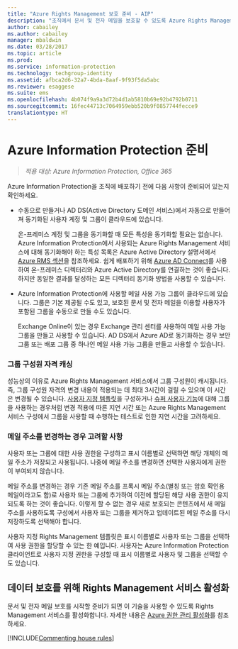 ```yaml
---
title: "Azure Rights Management 보호 준비 - AIP"
description: "조직에서 문서 및 전자 메일을 보호할 수 있도록 Azure Rights Management 서비스를 사용할 준비가 완료되었는지 확인하세요."
author: cabailey
ms.author: cabailey
manager: mbaldwin
ms.date: 03/28/2017
ms.topic: article
ms.prod: 
ms.service: information-protection
ms.technology: techgroup-identity
ms.assetid: afbca2d6-32a7-4bda-8aaf-9f93f5da5abc
ms.reviewer: esaggese
ms.suite: ems
ms.openlocfilehash: 4b074f9a9a3d72b4d1ab5810b69e92b4792b0711
ms.sourcegitcommit: 16fec44713c7064959ebb520b9f0857744fecce9
translationtype: HT
---
```

# <a name="preparing-for-azure-information-protection"></a>Azure Information Protection 준비

>*적용 대상: Azure Information Protection, Office 365*

Azure Information Protection을 조직에 배포하기 전에 다음 사항이 준비되어 있는지 확인하세요.

-   수동으로 만들거나 AD DS(Active Directory 도메인 서비스)에서 자동으로 만들어져 동기화된 사용자 계정 및 그룹이 클라우드에 있습니다.

    온-프레미스 계정 및 그룹을 동기화할 때 모든 특성을 동기화할 필요는 없습니다. Azure Information Protection에서 사용되는 Azure Rights Management 서비스에 대해 동기화해야 하는 특성 목록은 Azure Active Directory 설명서에서 [Azure RMS 섹션](/active-directory/active-directory-aadconnectsync-attributes-synchronized#azure-rms)을 참조하세요. 쉽게 배포하기 위해 [Azure AD Connect](/active-directory/active-directory-aadconnectsync-whatis)를 사용하여 온-프레미스 디렉터리와 Azure Active Directory를 연결하는 것이 좋습니다. 하지만 동일한 결과를 달성하는 모든 디렉터리 동기화 방법을 사용할 수 있습니다.

-   Azure Information Protection에 사용할 메일 사용 가능 그룹이 클라우드에 있습니다. 그룹은 기본 제공될 수도 있고, 보호된 문서 및 전자 메일을 이용할 사용자가 포함된 그룹을 수동으로 만들 수도 있습니다.

    Exchange Online이 있는 경우 Exchange 관리 센터를 사용하여 메일 사용 가능 그룹을 만들고 사용할 수 있습니다. AD DS에서 Azure AD로 동기화하는 경우 보안 그룹 또는 배포 그룹 중 하나인 메일 사용 가능 그룹을 만들고 사용할 수 있습니다.

### <a name="group-membership-caching"></a>그룹 구성원 자격 캐싱

성능상의 이유로 Azure Rights Management 서비스에서 그룹 구성원이 캐시됩니다. 즉, 그룹 구성원 자격의 변경 내용이 적용되는 데 최대 3시간이 걸릴 수 있으며 이 시간은 변경될 수 있습니다. [사용자 지정 템플릿](../deploy-use/configure-custom-templates.md)을 구성하거나 [슈퍼 사용자 기능](../deploy-use/configure-super-users.md)에 대해 그룹을 사용하는 경우처럼 변경 적용에 따른 지연 시간 또는 Azure Rights Management 서비스 구성에서 그룹을 사용할 때 수행하는 테스트로 인한 지연 시간을 고려하세요. 

### <a name="considerations-if-email-addresses-change"></a>메일 주소를 변경하는 경우 고려할 사항

사용자 또는 그룹에 대한 사용 권한을 구성하고 표시 이름별로 선택하면 해당 개체의 메일 주소가 저장되고 사용됩니다. 나중에 메일 주소를 변경하면 선택한 사용자에게 권한이 부여되지 않습니다.

메일 주소를 변경하는 경우 기존 메일 주소를 프록시 메일 주소(별칭 또는 암호 확인용 메일이라고도 함)로 사용자 또는 그룹에 추가하여 이전에 할당된 해당 사용 권한이 유지되도록 하는 것이 좋습니다. 이렇게 할 수 없는 경우 새로 보호되는 콘텐츠에서 새 메일 주소를 사용하도록 구성에서 사용자 또는 그룹을 제거하고 업데이트된 메일 주소를 다시 저장하도록 선택해야 합니다.

사용자 지정 Rights Management 템플릿은 표시 이름별로 사용자 또는 그룹을 선택하여 사용 권한을 할당할 수 있는 한 예입니다. 사용자는 Azure Information Protection 클라이언트로 사용자 지정 권한을 구성할 때 표시 이름별로 사용자 및 그룹을 선택할 수도 있습니다.

## <a name="activate-the-rights-management-service-for-data-protection"></a>데이터 보호를 위해 Rights Management 서비스 활성화
문서 및 전자 메일 보호를 시작할 준비가 되면 이 기술을 사용할 수 있도록 Rights Management 서비스를 활성화합니다. 자세한 내용은 [Azure 권한 관리 활성화](../deploy-use/activate-service.md)를 참조하세요.

[!INCLUDE[Commenting house rules](../includes/houserules.md)]


